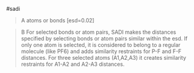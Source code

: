#sadi

>A atoms or bonds [esd=0.02]

>B For selected bonds or atom pairs, SADI makes the distances specified by selecting bonds or atom pairs similar within the esd.
If only one atom is selected, it is considered to belong to a regular molecule (like PF6) and adds similarity restraints for P-F and F-F distances.
For three selected atoms (A1,A2,A3) it creates similarity restraints for A1-A2 and A2-A3 distances.
